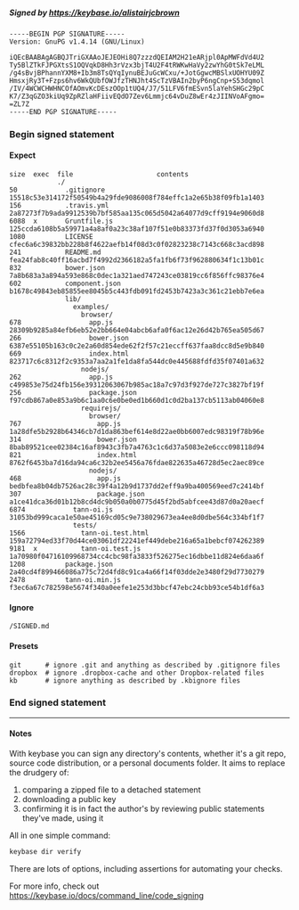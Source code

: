 ##### Signed by https://keybase.io/alistairjcbrown
```
-----BEGIN PGP SIGNATURE-----
Version: GnuPG v1.4.14 (GNU/Linux)

iQEcBAABAgAGBQJTriGXAAoJEJEOHi8Q7zzzdQEIAM2H21eARjpl0ApMWFdVd4U2
Ty5BlZTkFJPGXtsS1OQVqkD8Hh3rVzx3bjT4U2F4tRWKwHaVy2zwYhG0tSk7eLML
/g4sBvjBPhannYXM8+Ib3m8TsQYqIynuBEJuGcWCxu/+JotGgwcMBSlxUOHYU09Z
HmsxjRy3T+Fzps6hv6WkQUbfOWJfzTHNJht4ScTzVBAIn2byP6ngCnp+S53dqmol
/IV/4WCWCHWHNCOfAOmvKcDEszOOp1tUQ4/J7/51LFV6fmESvn5laYehSHGc29pC
K7/Z3qGZO3kiUq9ZpRZlaHFiivEQdO7Zev6Lmmjc64vDuZ8wEr4zJIINVoAFgmo=
=ZL7Z
-----END PGP SIGNATURE-----

```

<!-- END SIGNATURES -->

### Begin signed statement 

#### Expect

```
size  exec  file                     contents                                                        
            ./                                                                                       
50            .gitignore             15518c53e314172f50549b4a29fde9086008f784effc1a2e65b38f09fb1a1403
156           .travis.yml            2a87273f7b9ada9912539b7bf585aa135c065d5042a64077d9cff9194e9060d8
6088  x       Gruntfile.js           125ccda6108b5a59971a4a8af0a23c38af107f51e0b83373fd37f0d3053a6940
1080          LICENSE                cfec6a6c39832bb228b8f4622aefb14f08d3c0f02823238c7143c668c3acd898
241           README.md              fea24fab8c40ff16acbd7f4992d2366182a5fa1fb6f73f962880634f1c13b01c
832           bower.json             7a8b683a3a894a593e868c0dec1a321aed747243ce03819cc6f856ffc98376e4
602           component.json         b1678c49843eb85855ee8045b5c443fdb091fd2453b7423a3c361c21ebb7e6ea
              lib/                                                                                   
                examples/                                                                            
                  browser/                                                                           
678                 app.js           28309b9285a84efb6eb52e2bb664e04abcb6afa0f6ac12e26d42b765ea505d67
266                 bower.json       6387e55105b163c0c2e2a60d854ede62f2f57c21eccff637faa8dcc8d5e9b840
669                 index.html       823717c6c8312f2c9353a7aa2a1fe1da8fa544dc0e445688fdfd35f07401a632
                  nodejs/                                                                            
262                 app.js           c499853e75d24fb156e39312063067b985ac18a7c97d3f927de727c3827bf19f
256                 package.json     f97cdb867a0e853a9b6c1aa0c6e0be0ed1b660d1c0d2ba137cb5113ab04060e8
                  requirejs/                                                                         
                    browser/                                                                         
767                   app.js         1a28dfe5b2928b64346cb7d1da863bef614e8d22ae0bb6007edc98319f78b96e
314                   bower.json     8bab89521cee02384c16af8943c3fb7a4763c1c6d37a5083e2e6ccc098118d94
821                   index.html     8762f6453ba7d16da94ca6c32b2ee5456a76fdae822635a46728d5ec2aec89ce
                    nodejs/                                                                          
468                   app.js         bedbfea8b04db7526ac28c39f4a12b9d1737dd2eff9a9ba400569eed7c2414bf
307                   package.json   a1ce41dca36d01b12b8cd4dc9b050a0b0775d45f2bd5abfcee43d87d0a20aecf
6874            tann-oi.js           31053bd999caca1e50ae45169cd05c9e738029673ea4ee8d0dbe564c334bf1f7
                tests/                                                                               
1566              tann-oi.test.html  159a72794ed33f70d44ce03061df22241ef449debe216a65a1bebcf074262389
9181  x           tann-oi.test.js    1a70980f04716109968734cc4cbc98fa3833f526275ec16dbbe11d824e6daa6f
1208          package.json           2a40cd4f899466086a775c72d4fd8c91ca4a66f14f03dde2e3480f29d7730279
2478          tann-oi.min.js         f3ec6a67c782598e5674f340a0eefe1e253d3bbcf47ebc24cbb93ce54b1df6a3
```

#### Ignore

```
/SIGNED.md
```

#### Presets

```
git      # ignore .git and anything as described by .gitignore files
dropbox  # ignore .dropbox-cache and other Dropbox-related files    
kb       # ignore anything as described by .kbignore files          
```

<!-- summarize version = 0.0.9 -->

### End signed statement

<hr>

#### Notes

With keybase you can sign any directory's contents, whether it's a git repo,
source code distribution, or a personal documents folder. It aims to replace the drudgery of:

  1. comparing a zipped file to a detached statement
  2. downloading a public key
  3. confirming it is in fact the author's by reviewing public statements they've made, using it

All in one simple command:

```bash
keybase dir verify
```

There are lots of options, including assertions for automating your checks.

For more info, check out https://keybase.io/docs/command_line/code_signing
